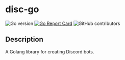 # disc-go

![Go version](https://img.shields.io/github/go-mod/go-version/maknop/disc-go)
[![Go Report Card](https://goreportcard.com/badge/github.com/maknop/disc-go)](https://goreportcard.com/report/github.com/maknop/disc-go)
![GitHub contributors](https://img.shields.io/github/contributors/maknop/disc-go)
<!-- ![GitHub Workflow Status](https://img.shields.io/github/workflow/status/maknop/disc-go/Go%20Pipeline?style=plastic) -->
<!-- ![Release](https://img.shields.io/github/v/release/maknop/disc-go) -->

## Description
A Golang library for creating Discord bots.
